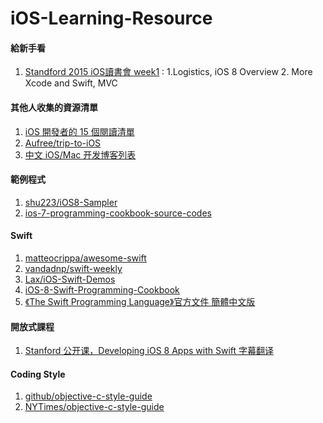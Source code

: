 # iOS-Learning-Resource <br/>

#### 給新手看
1. [Standford 2015 iOS讀書會 week1](http://www.slideshare.net/deeplovepan/standford-2015-ios-week1-1logistics-ios-8-overview-2-more-xcode-and-swift-mvc) : 1.Logistics, iOS 8 Overview 2. More Xcode and Swift, MVC

#### 其他人收集的資源清單
1. [iOS 開發者的 15 個閱讀清單](http://punnode.com/archives/28835) <br/>
2. [Aufree/trip-to-iOS](https://github.com/Aufree/trip-to-iOS) <br/>
3. [中文 iOS/Mac 开发博客列表](https://github.com/tangqiaoboy/iOSBlogCN)

#### 範例程式
1. [shu223/iOS8-Sampler](https://github.com/shu223/iOS8-Sampler)
2. [ios-7-programming-cookbook-source-codes](https://github.com/vandadnp/ios-7-programming-cookbook-source-codes)

#### Swift
1. [matteocrippa/awesome-swift](https://github.com/matteocrippa/awesome-swift)
2. [vandadnp/swift-weekly](https://github.com/vandadnp/swift-weekly)
3. [Lax/iOS-Swift-Demos](https://github.com/Lax/iOS-Swift-Demos)
4. [iOS-8-Swift-Programming-Cookbook](https://github.com/vandadnp/iOS-8-Swift-Programming-Cookbook)
5. [《The Swift Programming Language》官方文件  簡體中文版](https://www.gitbook.com/book/numbbbbb/-the-swift-programming-language-/details)

#### 開放式課程
1. [Stanford 公开课，Developing iOS 8 Apps with Swift 字幕翻译](https://github.com/x140yu/Developing_iOS_8_Apps_With_Swift)

#### Coding Style
1. [github/objective-c-style-guide](raywenderlich/objective-c-style-guide)
2. [NYTimes/objective-c-style-guide](spotify/ios-style)
